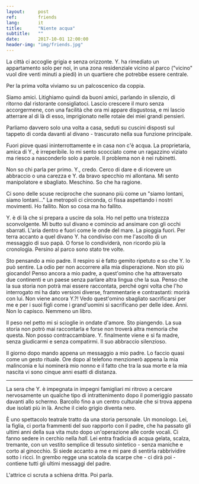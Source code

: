 ```yaml
---
layout:     post
ref:		friends
lang: 		it
title:      "Niente acqua"
subtitle:   ""
date:       2017-10-01 12:00:00
header-img: "img/friends.jpg"
---
```


La città ci accoglie grigia e senza orizzonte. Y. ha rimediato un appartamento solo per noi, in una zona residenziale vicino al parco ("vicino" vuol dire venti minuti a piedi) in un quartiere che potrebbe essere centrale.

Per la prima volta viviamo su un palcoscenico da coppia. 

Siamo amici. Litighiamo quindi da buoni amici, parlando in silenzio, di ritorno dal ristorante consigliatoci. Lascio crescere il muro senza accorgermene, con una facilità che ora mi appare disgustosa, e mi lascio atterrare al di là di esso, imprigionato nelle rotaie dei miei grandi pensieri. 

Parliamo davvero solo una volta a casa, seduti su cuscini disposti sul tappeto di corda davanti al divano - trascurato nella sua funzione principale.

Fuori piove quasi ininterrottamente e in casa non c'è acqua. La proprietaria, amica di Y., è irreperibile. Io mi sento scocciato come un ragazzino viziato ma riesco a nasconderlo solo a parole. Il problema non è nei rubinetti. 

Non so chi parla per primo. Y., credo. Cerco di dare e di ricevere un abbraccio o una carezza e Y. da bravo specchio mi allontana. Mi sento manipolatore e sbagliato. Meschino. So che ha ragione.

Ci sono delle scuse reciproche che suonano più come un "siamo lontani, siamo lontani..." La metropoli ci circonda, ci fissa aspettando i nostri movimenti. Ho fallito. Non so cosa ma ho fallito.

Y. è di là che si prepara a uscire da sola. Ho nel petto una tristezza sconvolgente. Mi butto sul divano e comincio ad ansimare con gli occhi sbarrati. L'aria dentro e fuori come le onde del mare. La pioggia fuori. Per terra accanto a quel divano Y. ha condiviso con me l'ascolto di un messaggio di suo papà. O forse lo condividerà, non ricordo più la cronologia. Persino al parco sono stato tre volte.

Sto pensando a mio padre. Il respiro si è fatto gemito ripetuto e so che Y. lo può sentire. La odio per non accorrere alla mia disperazione. Non sto più giocando! Penso ancora a mio padre, a quest'omino che ha attraversato due continenti e un paese senza parlare altra lingua che la sua. Penso che la sua storia non potrà mai essere raccontata, perché ogni volta che l'ho interrogato mi ha dato versioni diverse, frammentarie e contrastanti: morirà con lui. Non viene ancora Y.?! Vedo quest'omino sbagliato sacrificarsi per me e per i suoi figli come i grand'uomini si sacrificano per delle idee. Anni. Non lo capisco. Nemmeno un libro.

Il peso nel petto mi si scioglie in ondate d'amore. Sto piangendo. La sua storia non potrò mai raccontarla e forse non troverà altra memoria che questa. Non posso contraccambiare. Y. finalmente viene e si fa madre, senza giudicarmi e senza compatirmi. Il suo abbraccio silenzioso.

Il giorno dopo mando appena un messaggio a mio padre. Lo faccio quasi come un gesto rituale. Ore dopo al telefono menzionerò appena la mia malinconia e lui nominerà mio nonno e il fatto che tra la sua morte e la mia nascita vi sono cinque anni esatti di distanza.

---

La sera che Y. è impegnata in impegni famigliari mi ritrovo a cercare nervosamente un qualche tipo di intrattenimento dopo il pomeriggio passato davanti allo schermo. Barcollo fino a un centro culturale che si trova appena due isolati più in là. Anche il cielo grigio diventa nero.

È uno spettacolo teatrale tratto da una storia personale. Un monologo. Lei, la figlia, ci porta frammenti del suo rapporto con il padre, che ha passato gli ultimi anni della sua vita muto dopo un'operazione alle corde vocali. Ci fanno sedere in cerchio nella *hall*. Lei entra fradicia di acqua gelata, scalza, tremante, con un vestito semplice di tessuto sintetico - senza maniche e corto al ginocchio. Si siede accanto a me e mi pare di sentirla rabbrividire sotto i ricci. In grembo regge una scatola da scarpe che - ci dirà poi - contiene tutti gli ultimi messaggi del padre.

L'attrice ci scruta a schiena dritta. Poi parla.
